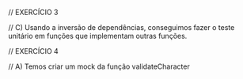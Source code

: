 // EXERCÍCIO 3

//  C) Usando a inversão de dependências, conseguimos fazer o teste unitário em funções que implementam outras funções.


// EXERCÍCIO 4

//   A) Temos criar um mock da função validateCharacter